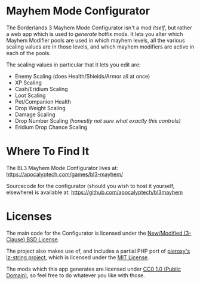 # Mayhem Mode Configurator

The Borderlands 3 Mayhem Mode Configurator isn't a mod *itself*, but rather
a web app which is used to *generate* hotfix mods.  It lets you alter which
Mayhem Modifier pools are used in which mayhem levels, all the various
scaling values are in those levels, and which mayhem modifiers are active
in each of the pools.

The scaling values in particular that it lets you edit are:

- Enemy Scaling (does Health/Shields/Armor all at once)
- XP Scaling
- Cash/Eridium Scaling
- Loot Scaling
- Pet/Companion Health
- Drop Weight Scaling
- Damage Scaling
- Drop Number Scaling *(honestly not sure what exactly this controls)*
- Eridium Drop Chance Scaling

# Where To Find It

The BL3 Mayhem Mode Configurator lives at: https://apocalyptech.com/games/bl3-mayhem/

Sourcecode for the configurator (should you wish to host it yourself, elsewhere)
is available at: https://github.com/apocalyptech/bl3mayhem

# Licenses

The main code for the Configurator is licensed under the
[New/Modified (3-Clause) BSD License](https://opensource.org/licenses/BSD-3-Clause).

The project also makes use of, and includes a partial PHP port of
[pieroxy's lz-string project](https://pieroxy.net/blog/pages/lz-string/index.html),
which is licensed under the [MIT License](https://opensource.org/licenses/MIT).

The mods which this app generates are licensed under
[CC0 1.0 (Public Domain)](https://creativecommons.org/publicdomain/zero/1.0/),
so feel free to do whatever you like with those.
